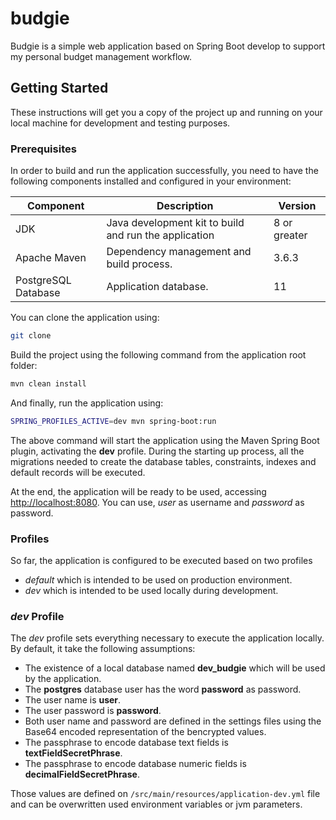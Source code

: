 # budgie

Budgie is a simple web application based on Spring Boot develop to support my personal budget management workflow.

## Getting Started

These instructions will get you a copy of the project up and running on your local machine for development and testing purposes.

### Prerequisites

In order to build and run the application successfully, you need to have the following components installed and configured in your environment:

|Component|Description|Version|
|---------|-----------|---------------|
|JDK|Java development kit to build and run the application|8 or greater|
|Apache Maven|Dependency management and build process.|3.6.3|
|PostgreSQL Database|Application database.|11|

You can clone the application using:

```bash
git clone 
```

Build the project using the following command from the application root folder:

```bash
mvn clean install
```

And finally, run the application using:

```bash
SPRING_PROFILES_ACTIVE=dev mvn spring-boot:run
```

The above command will start the application using the Maven Spring Boot plugin, activating the **dev** profile. During the starting up process, all the migrations needed to create the database tables, constraints, indexes and default records will be executed.

At the end, the application will be ready to be used, accessing [http://localhost:8080](http://localhost:8080). You can use, *user* as username and *password* as password.

### Profiles

So far, the application is configured to be executed based on two profiles
* *default* which is intended to be used on production environment.
* *dev* which is intended to be used locally during development.

### *dev* Profile

The *dev* profile sets everything necessary to execute the application locally. By default, it take the following assumptions:

* The existence of a local database named **dev_budgie** which will be used by the application.
* The **postgres** database user has the word **password** as password.
* The user name is **user**.
* The user password is **password**.
* Both user name and password are defined in the settings files using the Base64 encoded representation of the bencrypted values.
* The passphrase to encode database text fields is **textFieldSecretPhrase**.
* The passphrase to encode database numeric fields is **decimalFieldSecretPhrase**.


Those values are defined on ```/src/main/resources/application-dev.yml``` file and can be overwritten used environment variables or jvm parameters.
